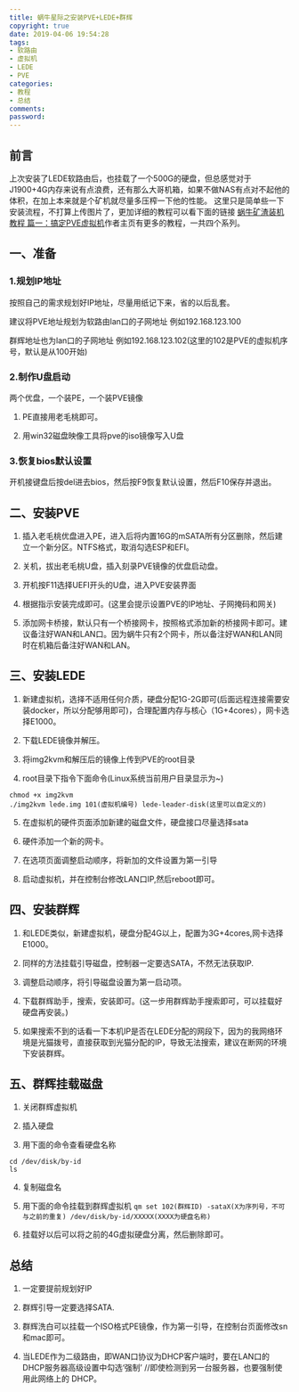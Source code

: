 ```yaml
---
title: 蜗牛星际之安装PVE+LEDE+群辉
copyright: true
date: 2019-04-06 19:54:28
tags:
- 软路由
- 虚拟机
- LEDE
- PVE
categories:
- 教程
- 总结
comments:
password:
---
```


## 前言
上次安装了LEDE软路由后，也挂载了一个500G的硬盘，但总感觉对于J1900+4G内存来说有点浪费，还有那么大哥机箱，如果不做NAS有点对不起他的体积，在加上本来就是个矿机就尽量多压榨一下他的性能。
这里只是简单些一下安装流程，不打算上传图片了，更加详细的教程可以看下面的链接
[蜗牛矿渣装机教程 篇一：搞定PVE虚拟机](https://post.smzdm.com/p/ag89qdw6/)作者主页有更多的教程，一共四个系列。

## 一、准备
### 1.规划IP地址
按照自己的需求规划好IP地址，尽量用纸记下来，省的以后乱套。

建议将PVE地址规划为软路由lan口的子网地址 例如192.168.123.100

群辉地址也为lan口的子网地址 例如192.168.123.102(这里的102是PVE的虚拟机序号，默认是从100开始)

### 2.制作U盘启动
两个优盘，一个装PE，一个装PVE镜像

1. PE直接用老毛桃即可。

2. 用win32磁盘映像工具将pve的iso镜像写入U盘

### 3.恢复bios默认设置
开机接键盘后按del进去bios，然后按F9恢复默认设置，然后F10保存并退出。

## 二、安装PVE
1. 插入老毛桃优盘进入PE，进入后将内置16G的mSATA所有分区删除，然后建立一个新分区。NTFS格式，取消勾选ESP和EFI。

2. 关机，拔出老毛桃U盘，插入刻录PVE镜像的优盘启动盘。

3. 开机按F11选择UEFI开头的U盘，进入PVE安装界面	

4. 根据指示安装完成即可。(这里会提示设置PVE的IP地址、子网掩码和网关)

5. 添加网卡桥接，默认只有一个桥接网卡，按照格式添加新的桥接网卡即可。建议备注好WAN和LAN口。因为蜗牛只有2个网卡，所以备注好WAN和LAN同时在机箱后备注好WAN和LAN。

## 三、安装LEDE
1. 新建虚拟机，选择不适用任何介质，硬盘分配1G-2G即可(后面远程连接需要安装docker，所以分配够用即可)，合理配置内存与核心（1G+4cores），网卡选择E1000。

2. 下载LEDE镜像并解压。

3. 将img2kvm和解压后的镜像上传到PVE的root目录

4. root目录下指令下面命令(Linux系统当前用户目录显示为~)

```
chmod +x img2kvm
./img2kvm lede.img 101(虚拟机编号) lede-leader-disk(这里可以自定义的)
```
5. 在虚拟机的硬件页面添加新建的磁盘文件，硬盘接口尽量选择sata

6. 硬件添加一个新的网卡。

7. 在选项页面调整启动顺序，将新加的文件设置为第一引导

8. 启动虚拟机，并在控制台修改LAN口IP,然后reboot即可。

## 四、安装群辉
1. 和LEDE类似，新建虚拟机，硬盘分配4G以上，配置为3G+4cores,网卡选择E1000。

2. 同样的方法挂载引导磁盘，控制器一定要选SATA，不然无法获取IP.
3. 调整启动顺序，将引导磁盘设置为第一启动项。

4. 下载群辉助手，搜索，安装即可。(这一步用群辉助手搜索即可，可以挂载好硬盘再安装。)
5. 如果搜索不到的话看一下本机IP是否在LEDE分配的网段下，因为的我网络环境是光猫拨号，直接获取到光猫分配的IP，导致无法搜索，建议在断网的环境下安装群辉。

## 五、群辉挂载磁盘

1. 关闭群辉虚拟机

2. 插入硬盘

3. 用下面的命令查看硬盘名称
```
cd /dev/disk/by-id
ls
```

4. 复制磁盘名

5. 用下面的命令挂载到群辉虚拟机
   `qm set 102(群辉ID) -sataX(X为序列号，不可与之前的重复) /dev/disk/by-id/XXXXX(XXXX为硬盘名称)`
6. 挂载好以后可以将之前的4G虚拟硬盘分离，然后删除即可。

## 总结
1. 一定要提前规划好IP

2. 群辉引导一定要选择SATA.

3. 群辉洗白可以挂载一个ISO格式PE镜像，作为第一引导，在控制台页面修改sn和mac即可。

4. 当LEDE作为二级路由，即WAN口协议为DHCP客户端时，要在LAN口的DHCP服务器高级设置中勾选‘强制’ //即使检测到另一台服务器，也要强制使用此网络上的 DHCP。